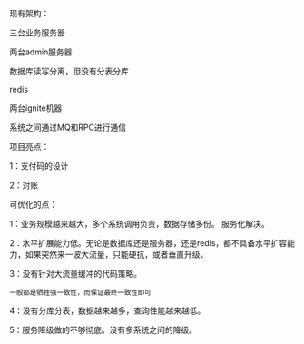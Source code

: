 



现有架构：

三台业务服务器

两台admin服务器

数据库读写分离，但没有分表分库

redis

两台ignite机器

系统之间通过MQ和RPC进行通信





项目亮点：

1：支付码的设计

2：对账



可优化的点：

1：业务规模越来越大，多个系统调用负责，数据存储多份。 服务化解决。

2：水平扩展能力低。无论是数据库还是服务器，还是redis，都不具备水平扩容能力，如果突然来一波大流量，只能硬抗，或者垂直升级。

3：没有针对大流量缓冲的代码策略。

```
一般都是牺牲强一致性，而保证最终一致性即可
```

4：没有分库分表，数据越来越多，查询性能越来越低。

5：服务降级做的不够彻底。没有多系统之间的降级。



